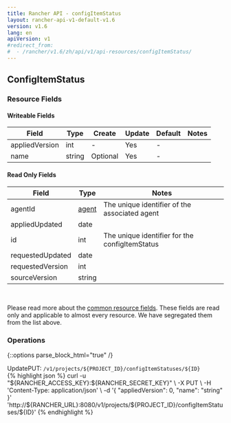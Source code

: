 ```yaml
---
title: Rancher API - configItemStatus
layout: rancher-api-v1-default-v1.6
version: v1.6
lang: en
apiVersion: v1
#redirect_from:
#  - /rancher/v1.6/zh/api/v1/api-resources/configItemStatus/
---
```


## ConfigItemStatus



### Resource Fields

#### Writeable Fields

Field | Type | Create | Update | Default | Notes
---|---|---|---|---|---
appliedVersion | int | - | Yes | - | 
name | string | Optional | Yes | - | 


#### Read Only Fields

Field | Type   | Notes
---|---|---
agentId | [agent]({{site.baseurl}}/rancher/{{page.version}}/{{page.lang}}/api/{{page.apiVersion}}/api-resources/agent/)  | The unique identifier of the associated agent
appliedUpdated | date  | 
id | int  | The unique identifier for the configItemStatus
requestedUpdated | date  | 
requestedVersion | int  | 
sourceVersion | string  | 


<br>

Please read more about the [common resource fields]({{site.baseurl}}/rancher/{{page.version}}/{{page.lang}}/api/{{page.apiVersion}}/common/). These fields are read only and applicable to almost every resource. We have segregated them from the list above.

### Operations
{::options parse_block_html="true" /}
<a id="update"></a>
<div class="action"><span class="header">Update<span class="headerright">PUT:  <code>/v1/projects/${PROJECT_ID}/configItemStatuses/${ID}</code></span></span>
<div class="action-contents"> {% highlight json %}
curl -u "${RANCHER_ACCESS_KEY}:${RANCHER_SECRET_KEY}" \
-X PUT \
-H 'Content-Type: application/json' \
-d '{
	"appliedVersion": 0,
	"name": "string"
}' 'http://${RANCHER_URL}:8080/v1/projects/${PROJECT_ID}/configItemStatuses/${ID}'
{% endhighlight %}
</div></div>



